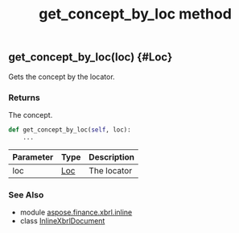 ﻿---
title: get_concept_by_loc method
second_title: Aspose.Finance for Python via .NET API References
description: 
type: docs
weight: 100
url: /python-net/aspose.finance.xbrl.inline/inlinexbrldocument/get_concept_by_loc/
is_root: false
---

## get_concept_by_loc(loc) {#Loc}

Gets the concept by the locator.

### Returns 


The concept.


```python
def get_concept_by_loc(self, loc):
    ...
```


| Parameter | Type | Description |
| :- | :- | :- |
| loc | [Loc](/finance/python-net/aspose.finance.xbrl/loc) | The locator |



### See Also
* module [aspose.finance.xbrl.inline](../../)
* class [InlineXbrlDocument](/finance/python-net/aspose.finance.xbrl.inline/inlinexbrldocument)
